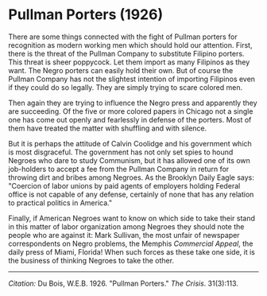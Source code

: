 <!--
title:   Pullman Porters
author:  Du Bois, W.E.B.
journal: The Crisis
year:    1926
volume:  31
issue:   3
pages:   113
-->

# Pullman Porters (1926)

There are some things connected with the fight of Pullman porters for recognition as modern working men which should hold our attention. First, there is the threat of the Pullman Company to substitute Filipino porters. This threat is sheer poppycock. Let them import as many Filipinos as they want. The Negro porters can easily hold their own. But of course the Pullman Company has not the slightest intention of importing Filipinos even if they could do so legally. They are simply trying to scare colored men. 

Then again they are trying to influence the Negro press and apparently they are succeeding. Of the five or more colored papers in Chicago not a single one has come out openly and fearlessly in defense of the porters. Most of them have treated the matter with shuffling and with silence. 

But it is perhaps the attitude of Calvin Coolidge and his government which is most disgraceful. The government has not only set spies to hound Negroes who dare to study Communism, but it has allowed one of its own job-holders to accept a fee from the Pullman Company in return for throwing dirt and bribes among Negroes. As the Brooklyn Daily Eagle says: "Coercion of labor unions by paid agents of employers holding Federal office is not capable of any defense, certainly of none that has any relation to practical politics in America." 

Finally, if American Negroes want to know on which side to take their stand in this matter of labor organization among Negroes they should note the people who are against it: Mark Sullivan, the most unfair of newspaper correspondents on Negro problems, the Memphis *Commercial Appeal*, the daily press of Miami, Florida! When such forces as these take one side, it is the business of thinking Negroes to take the other. 

________________
*Citation:* Du Bois, W.E.B. 1926. "Pullman Porters." *The Crisis*. 31(3):113.